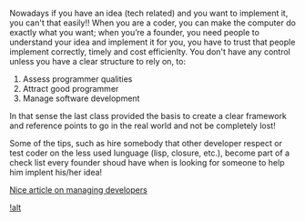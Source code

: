 Nowadays if you have an idea (tech related) and you want to implement it, you can't that easily!!
When you are a coder, you can make the computer do exactly what you want; when you’re a founder, you need people to understand your idea and implement it for you, you have to trust that people implement correctly, timely and cost efficienlty.
You don't have any control unless you have a clear structure to rely on, to:
1. Assess programmer qualities
2. Attract good programmer
3. Manage software development

In that sense the last class provided the basis to create a clear framework and reference points to go in the real world and not be completely lost!

Some of the tips, such as hire somebody that other developer respect or test coder on the less used lunguage (lisp, closure, etc.), become part of a check list every founder shoud have when is looking for someone to help him implent his/her idea!



[Nice article on managing developers](http://techcrunch.com/2015/06/06/on-managing-developers/?ncid=rss&utm_source=feedburner&utm_medium=feed&utm_campaign=Feed%3A+Techcrunch+%28TechCrunch%29)

[!alt](http://www.startupdonut.co.uk/sites/default/files/idea-plan-implement_115512124.jpg)
